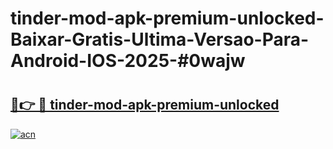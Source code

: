 # tinder-mod-apk-premium-unlocked-Baixar-Gratis-Ultima-Versao-Para-Android-IOS-2025-#0wajw

# <h2><a href="https://ainizakaria.my?title=tinder-mod-apk-premium-unlocked&ref=22M">🔗👉 🔴 tinder-mod-apk-premium-unlocked</a></h2>

[![acn](https://github.com/user-attachments/assets/0f9c940e-d8b0-45ae-aac7-cd30a18b3e1c)](https://ainizakaria.my?title=tinder-mod-apk-premium-unlocked&ref=22M)

